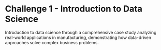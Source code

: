 # Challenge 1 - Introduction to Data Science

Introduction to data science through a comprehensive case study analyzing real-world applications in manufacturing, demonstrating how data-driven approaches solve complex business problems.
